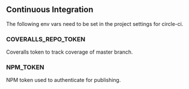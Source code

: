 ## Continuous Integration

The following env vars need to be set in the project settings for circle-ci.

### COVERALLS_REPO_TOKEN
Coveralls token to track coverage of master branch.

### NPM_TOKEN
NPM token used to authenticate for publishing.